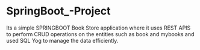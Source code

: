 # SpringBoot_-Project
Its a simple SPRINGBOOT Book Store application where it uses REST APIS to perform CRUD operations on the entities such as book and mybooks and used SQL Yog to manage the data efficiently.
